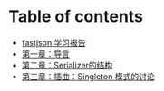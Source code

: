 # Table of contents

* [fastjson 学习报告](README.md)
* [第一章：导言](di-yi-zhang-fastjson-man-you.md)
* [第二章：Serializer的结构](di-er-zhang-serializer-de-jie-gou.md)
* [第三章：插曲：Singleton 模式的讨论](di-san-zhang-xiao-cha-qu.md)

